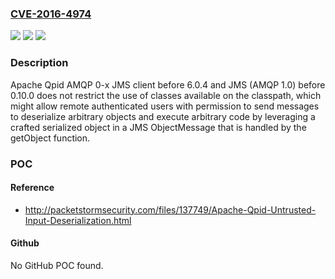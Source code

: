 ### [CVE-2016-4974](https://cve.mitre.org/cgi-bin/cvename.cgi?name=CVE-2016-4974)
![](https://img.shields.io/static/v1?label=Product&message=n%2Fa&color=blue)
![](https://img.shields.io/static/v1?label=Version&message=n%2Fa&color=blue)
![](https://img.shields.io/static/v1?label=Vulnerability&message=n%2Fa&color=brighgreen)

### Description

Apache Qpid AMQP 0-x JMS client before 6.0.4 and JMS (AMQP 1.0) before 0.10.0 does not restrict the use of classes available on the classpath, which might allow remote authenticated users with permission to send messages to deserialize arbitrary objects and execute arbitrary code by leveraging a crafted serialized object in a JMS ObjectMessage that is handled by the getObject function.

### POC

#### Reference
- http://packetstormsecurity.com/files/137749/Apache-Qpid-Untrusted-Input-Deserialization.html

#### Github
No GitHub POC found.

